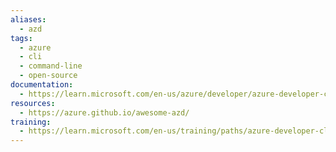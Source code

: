 ```yaml
---
aliases:
  - azd
tags:
  - azure
  - cli
  - command-line
  - open-source
documentation:
  - https://learn.microsoft.com/en-us/azure/developer/azure-developer-cli/
resources:
  - https://azure.github.io/awesome-azd/
training:
  - https://learn.microsoft.com/en-us/training/paths/azure-developer-cli/
---
```

